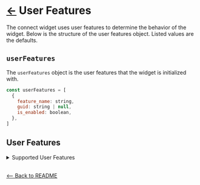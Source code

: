# [←](../README.md#props) User Features

The connect widget uses user features to determine the behavior of the widget. Below is the structure of the user features object. Listed values are the defaults.

## `userFeatures`

The `userFeatures` object is the user features that the widget is initialized with.

```jsx
const userFeatures = [
  {
    feature_name: string,
    guid: string | null,
    is_enabled: boolean,
  },
]
```

## User Features

<details>
  <summary>Supported User Features</summary>

| User Feature                            | Description                                                                                                                      | Data                                                                                                                                               |
| --------------------------------------- | -------------------------------------------------------------------------------------------------------------------------------- | -------------------------------------------------------------------------------------------------------------------------------------------------- |
| `SHOW_CONNECT_GLOBAL_NAVIGATION_HEADER` | When enabled, adds a back button to the top of the widget and gets rid of any explicit back buttons                              | <pre><pre>{<br>&nbsp;feature_name: 'SHOW_CONNECT_GLOBAL_NAVIGATION_HEADER',<br>&nbsp;guid: 'FTR-123', <br>&nbsp;is_enabled: true <br>&nbsp;}</pre> |
| `CONNECT_COMBO_JOBS`                    | When enabled, the Connect widget will create COMBINATION jobs instead of individual jobs (aggregate, verification, reward, etc). | <pre>{<br>&nbsp;feature_name: 'CONNECT_COMBO_JOBS',<br>&nbsp;guid: 'FTR-123', <br>&nbsp;is_enabled: true <br>&nbsp;}</pre>                         |

</details>
<br />

[<-- Back to README](../README.md#props)
